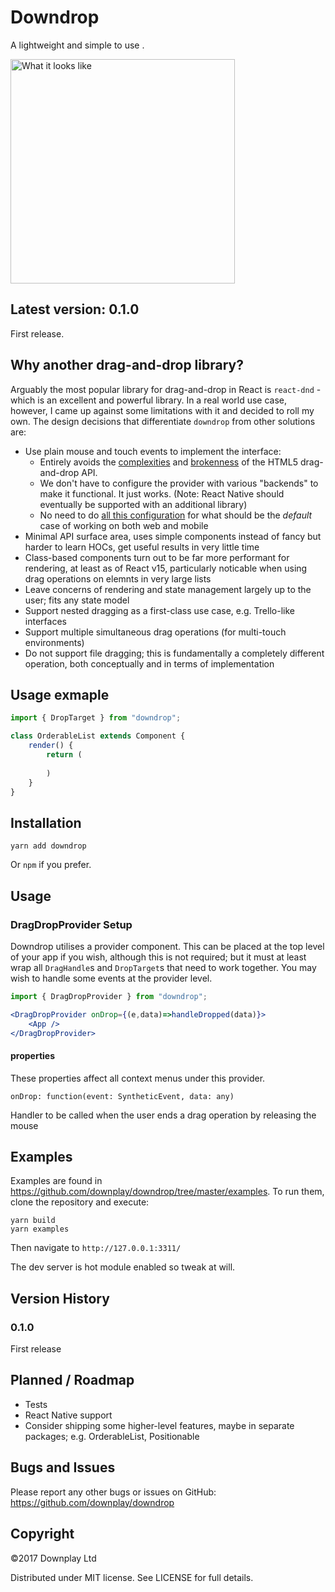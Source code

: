 # Downdrop

A lightweight and simple to use .

<img src="docs/coverImage.png" width="359" title="What it looks like">

## Latest version: 0.1.0

First release.

## Why another drag-and-drop library?

Arguably the most popular library for drag-and-drop in React is `react-dnd` - which is an excellent and powerful library. In a real world use case, however, I came up against some limitations with it and decided to roll my own. The design decisions that differentiate `downdrop` from other solutions are:

* Use plain mouse and touch events to implement the interface:
  - Entirely avoids the [complexities](http://mereskin.github.io/dnd/) and [brokenness](https://stackoverflow.com/questions/14203734/dragend-dragenter-and-dragleave-firing-off-immediately-when-i-drag) of the HTML5 drag-and-drop API.
  - We don't have to configure the provider with various "backends" to make it functional. It just works. (Note: React Native should eventually be supported with an additional library)
  - No need to do [all this configuration](https://github.com/yahoo/react-dnd-touch-backend/issues/7) for what should be the *default* case of working on both web and mobile
* Minimal API surface area, uses simple components instead of fancy but harder to learn HOCs, get useful results in very little time
* Class-based components turn out to be far more performant for rendering, at least as of React v15, particularly noticable when using drag operations on elemnts in very large lists
* Leave concerns of rendering and state management largely up to the user; fits any state model
* Support nested dragging as a first-class use case, e.g. Trello-like interfaces
* Support multiple simultaneous drag operations (for multi-touch environments)
* Do not support file dragging; this is fundamentally a completely different operation, both conceptually and in terms of implementation

## Usage exmaple

```javascript
import { DropTarget } from "downdrop";

class OrderableList extends Component {
    render() {
        return (
            
        )
    }
}
```

## Installation

```
yarn add downdrop
```

Or `npm` if you prefer.

## Usage

### DragDropProvider Setup

Downdrop utilises a provider component. This can be placed at the top level of your app if you wish, although this is not required; but it must at least wrap all `DragHandle`s and `DropTarget`s that need to work together. You may wish to handle some events at the provider level.

```jsx
import { DragDropProvider } from "downdrop";

<DragDropProvider onDrop={(e,data)=>handleDropped(data)}>
    <App />
</DragDropProvider>
```

#### properties

These properties affect all context menus under this provider.

`onDrop: function(event: SyntheticEvent, data: any)`

Handler to be called when the user ends a drag operation by releasing the mouse

## Examples

Examples are found in https://github.com/downplay/downdrop/tree/master/examples. To run them, clone the repository and execute:

```
yarn build
yarn examples
```

Then navigate to `http://127.0.0.1:3311/`

The dev server is hot module enabled so tweak at will.

## Version History

### 0.1.0

First release

## Planned / Roadmap

* Tests
* React Native support
* Consider shipping some higher-level features, maybe in separate packages; e.g. OrderableList, Positionable

## Bugs and Issues

Please report any other bugs or issues on GitHub: https://github.com/downplay/downdrop

## Copyright

&copy;2017 Downplay Ltd

Distributed under MIT license. See LICENSE for full details.
